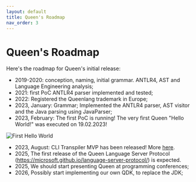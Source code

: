```yaml
---
layout: default
title: Queen's Roadmap
nav_order: 3
---
```


# Queen's Roadmap

Here's the roadmap for Queen's initial release:

- 2019-2020: conception, naming, initial grammar. ANTLR4, AST and Language Engineering analysis;
- 2021: first PoC ANTLR4 parser implemented and tested;
- 2022: Registered the Queenlang trademark in Europe;
- 2023, January: Grammar; Implemented the ANTLR4 parser, AST visitor and the Java parsing using JavaParser;
- 2023, February: The first PoC is running! The very first Queen "Hello World!" was executed on 19.02.2023!

<img src="https://queenlang.org/images/first_hello_world.png" title="The very first Hello World, 19.02.2023" alt="First Hello World">

- 2023, August: CLI Transpiler MVP has been released! More [here](https://github.com/jvmqueen/queen-of-java).
- 2025, The first release of the Queen Language Server Protocol (https://microsoft.github.io/language-server-protocol/) is expected.
- 2025, We should start presenting Queen at programming conferences;
- 2026, Possibly start implementing our own QDK, to replace the JDK;
